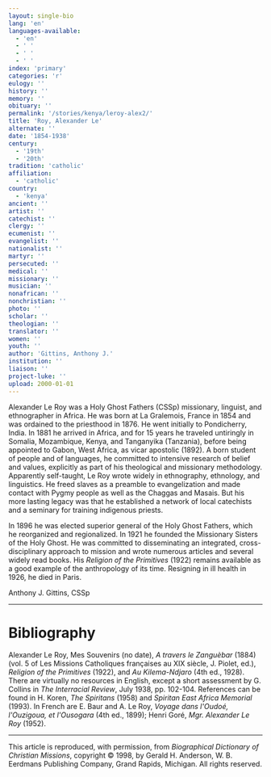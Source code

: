 ```yaml
---
layout: single-bio
lang: 'en'
languages-available:
  - 'en'
  - ' '
  - ' '
  - ' '
index: 'primary'
categories: 'r'
eulogy: ''
history: ''
memory: ''
obituary: ''
permalink: '/stories/kenya/leroy-alex2/'
title: 'Roy, Alexander Le'
alternate: ''
date: '1854-1938'
century:
  - '19th'
  - '20th'
tradition: 'catholic'
affiliation:
  - 'catholic'
country:
  - 'kenya'
ancient: ''
artist: ''
catechist: ''
clergy: ''
ecumenist: ''
evangelist: ''
nationalist: ''
martyr: ''
persecuted: ''
medical: ''
missionary: ''
musician: ''
nonafrican: ''
nonchristian: ''
photo: ''
scholar: ''
theologian: ''
translator: ''
women: ''
youth: ''
author: 'Gittins, Anthony J.'
institution: ''
liaison: ''
project-luke: ''
upload: 2000-01-01
---
```



Alexander Le Roy was a Holy Ghost Fathers (CSSp) missionary, linguist, and ethnographer in Africa. He was born at La Gralemois, France in 1854 and was ordained to the priesthood in 1876. He went initially to Pondicherry, India. In 1881 he arrived in Africa, and for 15 years he traveled untiringly in Somalia, Mozambique, Kenya, and Tanganyika (Tanzania), before being appointed to Gabon, West Africa, as vicar apostolic (1892). A born student of people and of languages, he committed to intensive research of belief and values, explicitly as part of his theological and missionary methodology. Apparently self-taught, Le Roy wrote widely in ethnography, ethnology, and linguistics. He freed slaves as a preamble to evangelization and made contact with Pygmy people as well as the Chaggas and Masais. But his more lasting legacy was that he established a network of local catechists and a seminary for training indigenous priests.

In 1896 he was elected superior general of the Holy Ghost Fathers, which he reorganized and regionalized. In 1921 he founded the Missionary Sisters of the Holy Ghost. He was committed to disseminating an integrated, cross-disciplinary approach to mission and wrote numerous articles and several widely read books. His *Religion of the Primitives* (1922) remains available as a good example of the anthropology of its time. Resigning in ill health in 1926, he died in Paris.

Anthony J. Gittins, CSSp

---

# Bibliography

Alexander Le Roy, Mes Souvenirs (no date), *A travers le Zanguèbar* (1884) (vol. 5 of Les Missions Catholiques françaises au XIX siècle, J. Piolet, ed.), *Religion of the Primitives* (1922), and *Au Kilema-Ndjaro* (4th ed., 1928). There are virtually no resources in English, except a short assessment by G. Collins in *The Interracial Review*, July 1938, pp. 102-104. References can be found in H. Koren, *The Spiritans* (1958) and *Spiritan East Africa Memorial* (1993). In French are E. Baur and A. Le Roy, *Voyage dans l'Oudoé, l'Ouzigoua, et l'Ousogara* (4th ed., 1899); Henri Goré, *Mgr. Alexander Le Roy* (1952).

---

This article is reproduced, with permission, from *Biographical Dictionary of Christian Missions*, copyright © 1998, by Gerald H. Anderson, W. B. Eerdmans Publishing Company, Grand Rapids, Michigan. All rights reserved.